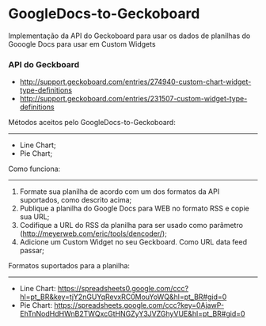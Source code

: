 GoogleDocs-to-Geckoboard
========================

Implementação da API do Geckoboard para usar os dados de planilhas do Gooogle Docs para usar em Custom Widgets

### API do Geckboard ###

* http://support.geckoboard.com/entries/274940-custom-chart-widget-type-definitions
* http://support.geckoboard.com/entries/231507-custom-widget-type-definitions

Métodos aceitos pelo GoogleDocs-to-Geckoboard:
______________________________________________

* Line Chart;
* Pie Chart;

Como funciona:
______________

1. Formate sua planilha de acordo com um dos formatos da API suportados, como descrito acima;
2. Publique a planilha do Google Docs para WEB no formato RSS e copie sua URL;
3. Codifique a URL do RSS da planilha para ser usado como parâmetro (http://meyerweb.com/eric/tools/dencoder/);
4. Adicione um Custom Widget no seu Geckboard. Como URL data feed passar;

Formatos suportados para a planilha:
____________________________________

- Line Chart: https://spreadsheets0.google.com/ccc?hl=pt_BR&key=tjY2nGUYqRevxRC0MouYoWQ&hl=pt_BR#gid=0
- Pie Chart:  https://spreadsheets.google.com/ccc?key=0AjawP-EhTnNodHdHWnB2TWQxcGtHNGZyY3JVZGhyVUE&hl=pt_BR#gid=0
